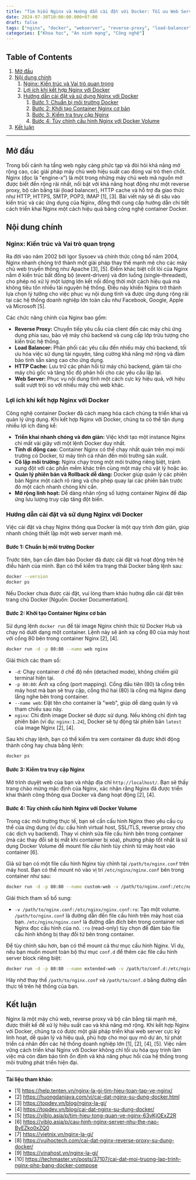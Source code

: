 ```yaml
---
title: "Tìm hiểu Nginx và Hướng dẫn cài đặt với Docker: Tối ưu Web Server trong kỷ nguyên Container"
date: 2024-07-30T10:00:00.000+07:00
draft: false
tags: ["nginx", "docker", "webserver", "reverse-proxy", "load-balancer", "http-cache", "event-driven", "hướng-dẫn", "IT", "Security"]
categories: ["Khoa học", "An ninh mạng", "Công nghệ"]
---
```


## Table of Contents
1.  [Mở đầu](#mở-đầu)
2.  [Nội dung chính](#nội-dung-chính)
    1.  [Nginx: Kiến trúc và Vai trò quan trọng](#nginx-kiến-trúc-và-vai-trò-quan-trọng)
    2.  [Lợi ích khi kết hợp Nginx với Docker](#lợi-ích-khi-kết-hợp-nginx-với-docker)
    3.  [Hướng dẫn cài đặt và sử dụng Nginx với Docker](#hướng-dẫn-cài-đặt-và-sử-dụng-nginx-với-docker)
        1.  [Bước 1: Chuẩn bị môi trường Docker](#bước-1-chuẩn-bị-môi-trường-docker)
        2.  [Bước 2: Khởi tạo Container Nginx cơ bản](#bước-2-khởi-tạo-container-nginx-cơ-bản)
        3.  [Bước 3: Kiểm tra truy cập Nginx](#bước-3-kiểm-tra-truy-cập-nginx)
        4.  [Bước 4: Tùy chỉnh cấu hình Nginx với Docker Volume](#bước-4-tùy-chỉnh-cấu-hình-nginx-với-docker-volume)
3.  [Kết luận](#kết-luận)

---

## Mở đầu

Trong bối cảnh hạ tầng web ngày càng phức tạp và đòi hỏi khả năng mở rộng cao, các giải pháp máy chủ web hiệu suất cao đóng vai trò then chốt. Nginx (đọc là "engine-x") là một trong những máy chủ web mã nguồn mở được biết đến rộng rãi nhất, nổi bật với khả năng hoạt động như một reverse proxy, bộ cân bằng tải (load balancer), HTTP cache và hỗ trợ đa giao thức như HTTP, HTTPS, SMTP, POP3, IMAP [1], [3]. Bài viết này sẽ đi sâu vào kiến trúc và các ứng dụng của Nginx, đồng thời cung cấp hướng dẫn chi tiết cách triển khai Nginx một cách hiệu quả bằng công nghệ container Docker.

## Nội dung chính

### Nginx: Kiến trúc và Vai trò quan trọng

Ra đời vào năm 2002 bởi Igor Sysoev và chính thức công bố năm 2004, Nginx nhanh chóng trở thành một giải pháp thay thế mạnh mẽ cho các máy chủ web truyền thống như Apache [3], [5]. Điểm khác biệt cốt lõi của Nginx nằm ở kiến trúc bất đồng bộ (event-driven) và đơn luồng (single-threaded), cho phép nó xử lý một lượng lớn kết nối đồng thời một cách hiệu quả mà không tiêu tốn nhiều tài nguyên hệ thống. Điều này khiến Nginx trở thành lựa chọn lý tưởng cho việc phục vụ nội dung tĩnh và được ứng dụng rộng rãi tại các hệ thống doanh nghiệp lớn toàn cầu như Facebook, Google, Apple và Microsoft [5].

Các chức năng chính của Nginx bao gồm:

*   **Reverse Proxy:** Chuyển tiếp yêu cầu của client đến các máy chủ ứng dụng phía sau, bảo vệ máy chủ backend và cung cấp lớp trừu tượng cho kiến trúc hệ thống.
*   **Load Balancer:** Phân phối các yêu cầu đến nhiều máy chủ backend, tối ưu hóa việc sử dụng tài nguyên, tăng cường khả năng mở rộng và đảm bảo tính sẵn sàng cao cho ứng dụng.
*   **HTTP Cache:** Lưu trữ các phản hồi từ máy chủ backend, giảm tải cho máy chủ gốc và tăng tốc độ phản hồi cho các yêu cầu lặp lại.
*   **Web Server:** Phục vụ nội dung tĩnh một cách cực kỳ hiệu quả, với hiệu suất vượt trội so với nhiều máy chủ web khác.

### Lợi ích khi kết hợp Nginx với Docker

Công nghệ container Docker đã cách mạng hóa cách chúng ta triển khai và quản lý ứng dụng. Khi kết hợp Nginx với Docker, chúng ta có thể tận dụng nhiều lợi ích đáng kể:

*   **Triển khai nhanh chóng và đơn giản:** Việc khởi tạo một instance Nginx chỉ mất vài giây với một lệnh Docker duy nhất.
*   **Tính di động cao:** Container Nginx có thể chạy nhất quán trên mọi môi trường có Docker, từ máy tính cá nhân đến môi trường sản xuất.
*   **Cô lập môi trường:** Nginx chạy trong một môi trường riêng biệt, tránh xung đột với các phần mềm khác trên cùng một máy chủ vật lý hoặc ảo.
*   **Quản lý phiên bản và Rollback dễ dàng:** Docker giúp quản lý các phiên bản Nginx một cách rõ ràng và cho phép quay lại các phiên bản trước đó một cách nhanh chóng khi cần.
*   **Mở rộng linh hoạt:** Dễ dàng nhân rộng số lượng container Nginx để đáp ứng lưu lượng truy cập tăng đột biến.

### Hướng dẫn cài đặt và sử dụng Nginx với Docker

Việc cài đặt và chạy Nginx thông qua Docker là một quy trình đơn giản, giúp nhanh chóng thiết lập một web server mạnh mẽ.

#### Bước 1: Chuẩn bị môi trường Docker

Trước tiên, bạn cần đảm bảo Docker đã được cài đặt và hoạt động trên hệ điều hành của mình. Bạn có thể kiểm tra trạng thái Docker bằng lệnh sau:


```bash
docker --version
docker ps
```


Nếu Docker chưa được cài đặt, vui lòng tham khảo hướng dẫn cài đặt trên trang chủ Docker [Nguồn: Docker Documentation].

#### Bước 2: Khởi tạo Container Nginx cơ bản

Sử dụng lệnh `docker run` để tải image Nginx chính thức từ Docker Hub và chạy nó dưới dạng một container. Lệnh này sẽ ánh xạ cổng 80 của máy host với cổng 80 bên trong container Nginx [2], [4].


```bash
docker run -d -p 80:80 --name web nginx
```


Giải thích các tham số:
*   `-d`: Chạy container ở chế độ nền (detached mode), không chiếm giữ terminal hiện tại.
*   `-p 80:80`: Ánh xạ cổng (port mapping). Cổng đầu tiên (80) là cổng trên máy host mà bạn sẽ truy cập, cổng thứ hai (80) là cổng mà Nginx đang lắng nghe bên trong container.
*   `--name web`: Đặt tên cho container là "web", giúp dễ dàng quản lý và tham chiếu sau này.
*   `nginx`: Chỉ định image Docker sẽ được sử dụng. Nếu không chỉ định tag phiên bản (ví dụ: `nginx:1.24`), Docker sẽ tự động tải phiên bản `latest` của image Nginx [2], [4].

Sau khi chạy lệnh, bạn có thể kiểm tra xem container đã được khởi động thành công hay chưa bằng lệnh:


```bash
docker ps
```


#### Bước 3: Kiểm tra truy cập Nginx

Mở trình duyệt web của bạn và nhập địa chỉ `http://localhost/`. Bạn sẽ thấy trang chào mừng mặc định của Nginx, xác nhận rằng Nginx đã được triển khai thành công thông qua Docker và đang hoạt động [2], [4].

#### Bước 4: Tùy chỉnh cấu hình Nginx với Docker Volume

Trong các môi trường thực tế, bạn sẽ cần cấu hình Nginx theo yêu cầu cụ thể của ứng dụng (ví dụ: cấu hình virtual host, SSL/TLS, reverse proxy cho các dịch vụ backend). Thay vì chỉnh sửa file cấu hình bên trong container (mà các thay đổi sẽ bị mất khi container bị xóa), phương pháp tốt nhất là sử dụng Docker Volume để mount file cấu hình tùy chỉnh từ máy host vào container [6].

Giả sử bạn có một file cấu hình Nginx tùy chỉnh tại `/path/to/nginx.conf` trên máy host. Bạn có thể mount nó vào vị trí `/etc/nginx/nginx.conf` bên trong container như sau:


```bash
docker run -d -p 80:80 --name custom-web -v /path/to/nginx.conf:/etc/nginx/nginx.conf:ro nginx
```


Giải thích tham số bổ sung:
*   `-v /path/to/nginx.conf:/etc/nginx/nginx.conf:ro`: Tạo một volume. `/path/to/nginx.conf` là đường dẫn đến file cấu hình trên máy host của bạn. `/etc/nginx/nginx.conf` là đường dẫn đích bên trong container nơi Nginx đọc cấu hình của nó. `:ro` (read-only) tùy chọn để đảm bảo file cấu hình không bị thay đổi từ bên trong container.

Để tùy chỉnh sâu hơn, bạn có thể mount cả thư mục cấu hình Nginx. Ví dụ, nếu bạn muốn mount toàn bộ thư mục `conf.d` để thêm các file cấu hình server block riêng biệt:


```bash
docker run -d -p 80:80 --name extended-web -v /path/to/conf.d:/etc/nginx/conf.d:ro nginx
```


Hãy nhớ thay thế `/path/to/nginx.conf` và `/path/to/conf.d` bằng đường dẫn thực tế trên hệ thống của bạn.

## Kết luận

Nginx là một máy chủ web, reverse proxy và bộ cân bằng tải mạnh mẽ, được thiết kế để xử lý hiệu suất cao và khả năng mở rộng. Khi kết hợp Nginx với Docker, chúng ta có được một giải pháp triển khai web server cực kỳ linh hoạt, dễ quản lý và hiệu quả, phù hợp cho mọi quy mô dự án, từ phát triển cá nhân đến các hệ thống doanh nghiệp lớn [1], [2], [4], [5]. Việc nắm vững cách triển khai Nginx với Docker không chỉ tối ưu hóa quy trình làm việc mà còn đảm bảo tính ổn định và khả năng phục hồi của hệ thống trong môi trường phát triển hiện đại.

---
**Tài liệu tham khảo:**
*   [1] https://help.tenten.vn/nginx-la-gi-tim-hieu-toan-tap-ve-nginx/
*   [2] https://huongdanjava.com/vi/cai-dat-nginx-su-dung-docker.html
*   [3] https://topdev.vn/blog/nginx-la-gi/
*   [4] https://topdev.vn/blog/cai-dat-nginx-su-dung-docker/
*   [5] https://viblo.asia/p/tim-hieu-tong-quan-ve-nginx-63vKjOExZ2R
*   [6] https://viblo.asia/p/cau-hinh-nginx-server-nhu-the-nao-ByEZko0xZQ0
*   [7] https://vietnix.vn/nginx-la-gi/
*   [8] https://vuihoctech.com/cai-dat-nginx-reverse-proxy-su-dung-docker/
*   [9] https://vinahost.vn/nginx-la-gi/
*   [10] https://techmaster.vn/posts/37107/cai-dat-moi-truong-lap-trinh-nginx-php-bang-docker-compose
---